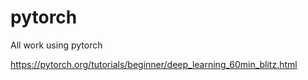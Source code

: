 # pytorch
All work using pytorch

https://pytorch.org/tutorials/beginner/deep_learning_60min_blitz.html
